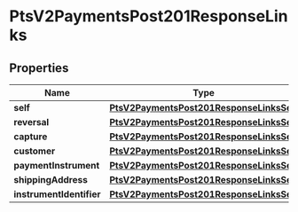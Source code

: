 
# PtsV2PaymentsPost201ResponseLinks

## Properties
Name | Type | Description | Notes
------------ | ------------- | ------------- | -------------
**self** | [**PtsV2PaymentsPost201ResponseLinksSelf**](PtsV2PaymentsPost201ResponseLinksSelf.md) |  |  [optional]
**reversal** | [**PtsV2PaymentsPost201ResponseLinksSelf**](PtsV2PaymentsPost201ResponseLinksSelf.md) |  |  [optional]
**capture** | [**PtsV2PaymentsPost201ResponseLinksSelf**](PtsV2PaymentsPost201ResponseLinksSelf.md) |  |  [optional]
**customer** | [**PtsV2PaymentsPost201ResponseLinksSelf**](PtsV2PaymentsPost201ResponseLinksSelf.md) |  |  [optional]
**paymentInstrument** | [**PtsV2PaymentsPost201ResponseLinksSelf**](PtsV2PaymentsPost201ResponseLinksSelf.md) |  |  [optional]
**shippingAddress** | [**PtsV2PaymentsPost201ResponseLinksSelf**](PtsV2PaymentsPost201ResponseLinksSelf.md) |  |  [optional]
**instrumentIdentifier** | [**PtsV2PaymentsPost201ResponseLinksSelf**](PtsV2PaymentsPost201ResponseLinksSelf.md) |  |  [optional]



